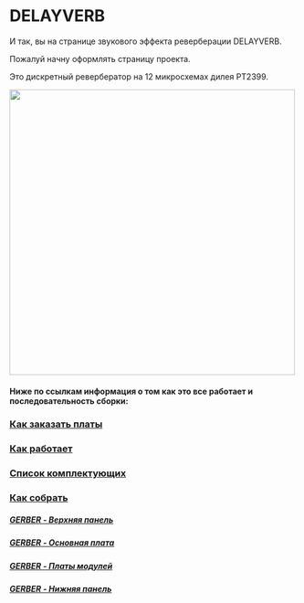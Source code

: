 # DELAYVERB

И так, вы на странице звукового эффекта реверберации DELAYVERB.<p>
Пожалуй начну оформлять страницу проекта.<p>

Это дискретный ревербератор на 12 микросхемах дилея PT2399.

<img src="https://github.com/EugeneCarlo/DELAYVERB_Desktop_Reverberation/blob/main/Image/3D%20PANEL%20TOP.png?raw=true" width="500">

#### Ниже по ссылкам информация о том как это все работает и последовательность сборки:

### [Как заказать платы](https://github.com/EugeneCarlo/OVERLY-LOWERLY-Guitar-Pedal/blob/main/How%20to%20get%20PCB/README.md)

### [Как работает](https://github.com/EugeneCarlo/DELAYVERB_Desktop_Reverberation/blob/main/How%20it%20works/README.md)

### [Список комплектующих](https://github.com/EugeneCarlo/DELAYVERB_Desktop_Reverberation/blob/main/BOM/README.md)

### [Как собрать](https://github.com/EugeneCarlo/DELAYVERB_Desktop_Reverberation/blob/main/How%20to%20assemble/README.md)

##### [GERBER - Верхняя панель](https://github.com/EugeneCarlo/DELAYVERB_Desktop_Reverberation/raw/main/PCB/Gerber_PANEL.zip)

##### [GERBER - Основная плата](https://github.com/EugeneCarlo/DELAYVERB_Desktop_Reverberation/raw/main/PCB/Gerber_PCB_DELAYVERB%20SWHTCH.zip)

##### [GERBER - Платы модулей](https://github.com/EugeneCarlo/DELAYVERB_Desktop_Reverberation/raw/main/PCB/Gerber_Module.zip)

##### [GERBER - Нижняя панель](https://github.com/EugeneCarlo/DELAYVERB_Desktop_Reverberation/raw/main/PCB/Gerber_PCB_DELAYVERB%20SWHTCH.zip)
